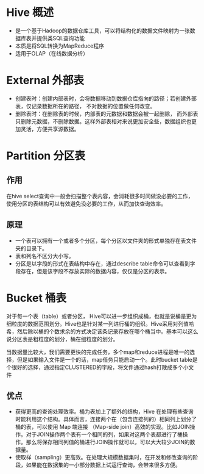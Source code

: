# Hive 概述
- 是一个基于Hadoop的数据仓库工具，可以将结构化的数据文件映射为一张数据库表并提供类SQL查询功能
- 本质是将SQL转换为MapReduce程序
- 适用于OLAP（在线数据分析）

# External 外部表  
- 创建表时：创建内部表时，会将数据移动到数据仓库指向的路径；若创建外部表，仅记录数据所在的路径， 不对数据的位置做任何改变。
- 删除表时：在删除表的时候，内部表的元数据和数据会被一起删除， 而外部表只删除元数据，不删除数据。这样外部表相对来说更加安全些，数据组织也更加灵活，方便共享源数据。 


# Partition 分区表
## 作用
在hive select查询中一般会扫描整个表内容，会消耗很多时间做没必要的工作，使用分区的表结构可以有效避免没必要的工作，从而加快查询效率。
## 原理
- 一个表可以拥有一个或者多个分区，每个分区以文件夹的形式单独存在表文件夹的目录下。
- 表和列名不区分大小写。
- 分区是以字段的形式在表结构中存在，通过describe table命令可以查看到字段存在，但是该字段不存放实际的数据内容，仅仅是分区的表示。

# Bucket 桶表
对于每一个表（table）或者分区， Hive可以进一步组织成桶，也就是说桶是更为细粒度的数据范围划分。Hive也是针对某一列进行桶的组织。Hive采用对列值哈希，然后除以桶的个数求余的方式决定该条记录存放在哪个桶当中。基本可以这么说分区表是粗粒度的划分，桶在细粒度的划分。

当数据量比较大，我们需要更快的完成任务，多个map和reduce进程是唯一的选择，但是如果输入文件是一个的话，map任务只能启动一个。此时bucket table是个很好的选择，通过指定CLUSTERED的字段，将文件通过hash打散成多个小文件

## 优点
- 获得更高的查询处理效率。桶为表加上了额外的结构，Hive 在处理有些查询时能利用这个结构。具体而言，连接两个在（包含连接列的）相同列上划分了桶的表，可以使用 Map 端连接 （Map-side join）高效的实现。比如JOIN操作。对于JOIN操作两个表有一个相同的列，如果对这两个表都进行了桶操作。那么将保存相同列值的桶进行JOIN操作就可以，可以大大较少JOIN的数据量。
- 使取样（sampling）更高效。在处理大规模数据集时，在开发和修改查询的阶段，如果能在数据集的一小部分数据上试运行查询，会带来很多方便。

